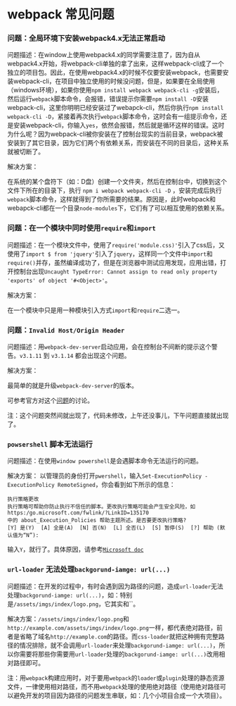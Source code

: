 # webpack 常见问题

### 问题：全局环境下安装webpack4.x无法正常启动

问题描述：在window上使用webpack4.x的同学需要注意了，因为自从webpack4.x开始，将webpack-cli单独的拿了出来，这样webpack-cli成了一个独立的项目包。因此，在使用webpack4.x的时候不仅要安装webpack，也需要安装webpack-cli，在项目中独立使用的时候没问题，但是，如果要在全局使用（windows环境），如果你使用`npm install webpack webpack-cli -g`安装后，然后运行`webpack`脚本命令，会报错，错误提示你需要`npm install -D`安装webpack-cli，这里你明明已经安装过了webapck-cli，然后你执行`npm install webpack-cli -D`，紧接着再次执行`webpack`脚本命令，这时会有一组提示命令，还是安装webpack-cli，你输入`yes`，依然会报错，然后就是循环这样的错误。这时为什么呢？因为webpack-cli被你安装在了控制台现实的当前目录，webpack被安装到了其它目录，因为它们两个有依赖关系，而安装在不同的目录后，这种关系就被切断了。

解决方案：

在系统的某个盘符下（如：D盘）创建一个文件夹，然后在控制台中，切换到这个文件下所在的目录下，执行 `npm i webpack webpack-cli -D` ，安装完成后执行`webpack`脚本命令，这样就得到了你所需要的结果。原因是，此时webpack和webapck-cli都在一个目录`node-modules`下，它们有了可以相互使用的依赖关系。


### 问题：在一个模块中同时使用`require`和`import`

问题描述：在一个模块文件中，使用了`require('module.css)'`引入了css后，又使用了`import $ from 'jquery'`引入了`jquery`，这样同一个文件中`import`和`require()`并存，虽然编译成功了，但是在浏览器中测试应用发现，应用出错，打开控制台出现`Uncaught TypeError: Cannot assign to read only property 'exports' of object '#<Object>'`。

解决方案：

在一个模块中只是用一种模块引入方式`import`和`require`二选一。

### 问题：`Invalid Host/Origin Header`

问题描述：用`webpack-dev-server`启动应用，会在控制台不间断的提示这个警告。`v3.1.11` 到 `v3.1.14` 都会出现这个问题。

解决方案：

最简单的就是升级`webpack-dev-server`的版本。

可参考官方对这个[问题](https://github.com/webpack/webpack-dev-server/issues/1604)的讨论。

注：这个问题突然间就出现了，代码未修改，上午还没事儿，下午问题直接就出现了。

### `powsershell` 脚本无法运行

问题描述：在使用`window powershell`是会遇脚本命令无法运行的问题。

解决方案： 以管理员的身份打开`pwershell`，输入`Set-ExecutionPolicy -ExecutionPolicy RemoteSigned`，你会看到如下所示的信息：

```
执行策略更改
执行策略可帮助你防止执行不信任的脚本。更改执行策略可能会产生安全风险，如 https:/go.microsoft.com/fwlink/?LinkID=135170
中的 about_Execution_Policies 帮助主题所述。是否要更改执行策略?
[Y] 是(Y)  [A] 全是(A)  [N] 否(N)  [L] 全否(L)  [S] 暂停(S)  [?] 帮助 (默认值为“N”):
```

输入`Y`，就行了。具体原因，请参考[`Microsoft doc`](https://docs.microsoft.com/zh-cn/powershell/module/microsoft.powershell.core/about/about_execution_policies?view=powershell-6#set-a-different-execution-policy-for-one-session)

### `url-loader` 无法处理`backgorund-iamge: url(...)`

问题描述：在开发的过程中，有时会遇到因为路径的问题，造成`url-loader`无法处理`backgorund-iamge: url(...)`，如：特别是`/assets/imgs/index/logo.png`，它其实和``。

解决方案：`/assets/imgs/index/logo.png`和`http://example.com/assets/imgs/index/logo.png`一样，都代表绝对路径，前者是省略了域名`http://example.com`的路径。而`css-loader`就把这种拥有完整路径的情况排除，就不会调用`url-loader`来处理`backgorund-iamge: url(...)`，所以你需要将那些你需要用`url-loader`处理的`backgorund-iamge: url(...)`改用相对路径即可。

注：用`webpack`构建应用时，对于要用`webpack`的`loader`或`plugin`处理的静态资源文件，一律使用相对路径，而不用`webpack`处理的使用绝对路径（使用绝对路径可以避免开发的项目因为路径的问题发生串联，如：几个小项目合成一个大项目）。
